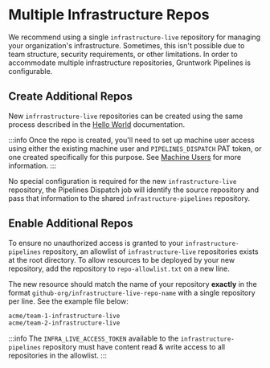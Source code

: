 # Multiple Infrastructure Repos

We recommend using a single `infrastructure-live` repository for managing your organization's infrastructure.
Sometimes, this isn't possible due to team structure, security requirements, or other limitations.
In order to accommodate multiple infrastructure repositories, Gruntwork Pipelines is configurable.

## Create Additional Repos

New `infrrastructure-live` repositories can be created using the same process described in the
[Hello World](../hello-world#setting-up-the-repositories) documentation.

:::info
Once the repo is created, you'll need to set up machine user access using either the existing machine user and `PIPELINES_DISPATCH` PAT token,
or one created specifically for this purpose. See [Machine Users](../using-pipelines/machine-users) for more information.
:::

No special configuration is required for the new `infrastructure-live` repository,
the Pipelines Dispatch job will identify the source repository and pass that information
to the shared `infrastructure-pipelines` repository.

## Enable Additional Repos

To ensure no unauthorized access is granted to your `infrastructure-pipelines` repository,
an allowlist of `infrastructure-live` repositories exists at the root directory.
To allow resources to be deployed by your new repository,
add the repository to `repo-allowlist.txt` on a new line.

The new resource should match the name of your repository **exactly** in the format
`github-org/infrastructure-live-repo-name` with a single repository per line. See the example file below:

```txt title=infrastructure-pipelines/repo-allowlist.txt
acme/team-1-infrastructure-live
acme/team-2-infrastructure-live
```

:::info
The `INFRA_LIVE_ACCESS_TOKEN` available to the `infrastructure-pipelines` repository must have content read & write access to all repositories in the allowlist.
:::


<!-- ##DOCS-SOURCER-START
{
  "sourcePlugin": "local-copier",
  "hash": "fabe61448cd4431369f8c1c508dae64b"
}
##DOCS-SOURCER-END -->
